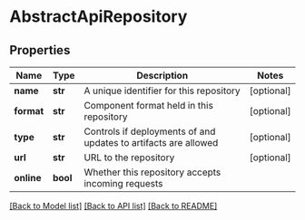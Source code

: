 # AbstractApiRepository

## Properties
Name | Type | Description | Notes
------------ | ------------- | ------------- | -------------
**name** | **str** | A unique identifier for this repository | [optional] 
**format** | **str** | Component format held in this repository | [optional] 
**type** | **str** | Controls if deployments of and updates to artifacts are allowed | [optional] 
**url** | **str** | URL to the repository | [optional] 
**online** | **bool** | Whether this repository accepts incoming requests | 

[[Back to Model list]](../README.md#documentation-for-models) [[Back to API list]](../README.md#documentation-for-api-endpoints) [[Back to README]](../README.md)


